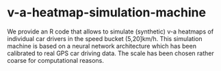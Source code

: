 # v-a-heatmap-simulation-machine
We provide an R code that allows to simulate (synthetic) v-a heatmaps of individual car drivers in the speed bucket (5,20]km/h. This simulation machine is based on a neural network architecture which has been calibrated to real GPS car driving data. The scale has been chosen rather coarse for computational reasons.
